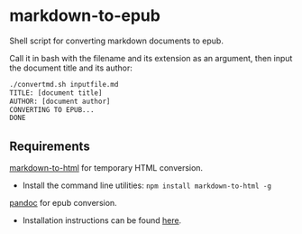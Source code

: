 # markdown-to-epub
Shell script for converting markdown documents to epub. 

Call it in bash with the filename and its extension as an argument, then input the document title and its author:
``` bash
./convertmd.sh inputfile.md
TITLE: [document title]
AUTHOR: [document author]
CONVERTING TO EPUB...
DONE
```

## Requirements
[markdown-to-html](https://www.npmjs.com/package/markdown-to-html) for temporary HTML conversion.
* Install the command line utilities: 
```npm install markdown-to-html -g```

[pandoc](https://pandoc.org/) for epub conversion. 
* Installation instructions can be found [here](https://pandoc.org/installing.html).
